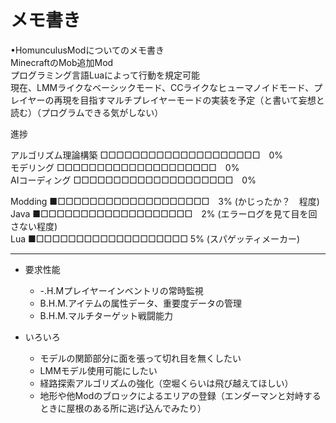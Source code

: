 # メモ書き


•HomunculusModについてのメモ書き  
MinecraftのMob追加Mod  
プログラミング言語Luaによって行動を規定可能  
現在、LMMライクなベーシックモード、CCライクなヒューマノイドモード、プレイヤーの再現を目指すマルチプレイヤーモードの実装を予定（と書いて妄想と読む）（プログラムできる気がしない）
  
  
進捗  

アルゴリズム理論構築              □□□□□□□□□□□□□□□□□□□□　0%  
モデリング                        □□□□□□□□□□□□□□□□□□□□　0%  
AIコーディング                    □□□□□□□□□□□□□□□□□□□□　0%  
  
  
Modding                           ■□□□□□□□□□□□□□□□□□□□　3% (かじったか？　程度)  
Java                              ■□□□□□□□□□□□□□□□□□□□　2% (エラーログを見て目を回さない程度)  
Lua                               ■□□□□□□□□□□□□□□□□□□□  5% (スパゲッティメーカー)   
  
  
---
  
- 要求性能  
    - -.H.Mプレイヤーインベントリの常時監視  
    - B.H.M.アイテムの属性データ、重要度データの管理  
    - B.H.M.マルチターゲット戦闘能力  
  
  
- いろいろ  
    - モデルの関節部分に面を張って切れ目を無くしたい  
    - LMMモデル使用可能にしたい  
    - 経路探索アルゴリズムの強化（空堀くらいは飛び越えてほしい）  
    - 地形や他Modのブロックによるエリアの登録（エンダーマンと対峙するときに屋根のある所に逃げ込んでみたり）  











